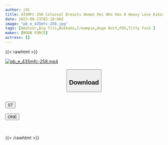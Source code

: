 ```yaml
---
author: j91
title: 435MFC-258 Colossal Breasts Woman Rei Who Has A Heavy Love Aiming For Reverse Cuckolding I’m So In Love With A Scum Man With A C***d That I’m Begging For A Vaginal Cum Shot By Removing My Own Rubber! Immoral Affair Night Wearing A Collar And Begging For Love (Reina Tachibana)
date: 2023-08-23T02:10:00Z
image: "pb_e_435mfc-258.jpg"
tags: [Amateur,Big Tits,Bukkake,Creampie,Huge Butt,POV,Titty Fuck ]
maker: [MOON FORCE]
actress: []
---
```



{{< rawhtml >}}

<div class="video" data-videoid="WoGjdJ4vl9SAMX">
    <a href="javascript:;">
        <img src="https://my.j91.asia/posts/pb_e_435mfc-258/pb_e_435mfc-258.jpg" width="WIDTH" height="HEIGHT" alt="pb_e_435mfc-258.mp4" loading="lazy">
    </a>
</div>

<script type="text/javascript" src="https://j91.asia/asset/on-demand-st.js"></script>

<br>
  <link rel="stylesheet" href="https://j91.asia/asset/bs5.css">
  
  <center>
  <button class="btn btn-primary" type="button" data-bs-toggle="collapse" data-bs-target=".multi-collapse" aria-expanded="false" aria-controls="multiCollapseExample1 multiCollapseExample2"><h2>Download</h2></button></center>
</p>
<div class="row">
  <div class="col">
    <div class="collapse multi-collapse" id="multiCollapseExample1">
      <div class="card card-body">
	      	      <br>
<div class="buttons">  
<a href="https://streamtape.to/v/WoGjdJ4vl9SAMX"><button class="btn-hover color-3"><i class="fa fa-download"></i> ST</button></a></div>
    </div>
  </div>
</div>
  <div class="col">
    <div class="collapse multi-collapse" id="multiCollapseExample2">
      <div class="card card-body">
	      <br>
<div class="buttons">
    <a href="https://oneupload.to/n47p7mefabzm"><button class="btn-hover color-9"><i class="fa fa-download"></i> ONE</button></a></div>
<br><br>
      </div>
    </div>
  </div>
</div>

{{< /rawhtml >}}